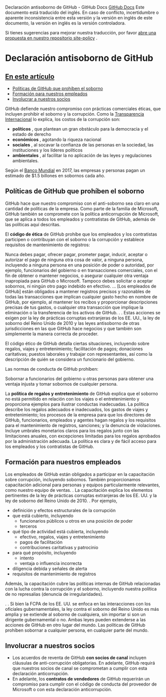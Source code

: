 Declaración antisoborno de GitHub - GitHub Docs
[GitHub Docs](/es)
Este documento está traducido del inglés. En caso de conflicto, incertidumbre o aparente inconsistencia entre esta versión y la versión en inglés de este documento, la versión en inglés es la versión controladora.

Si tienes sugerencias para mejorar nuestra traducción, por favor
[abre una propuesta en nuestro repositorio site-policy](https://github.com/github/site-policy/issues)
.

# Declaración antisoborno de GitHub

## [En este artículo](/github/site-policy/github-anti-bribery-statement#in-this-article)
- [Políticas de GitHub que prohíben el soborno](#github-policies-prohibiting-bribery)
- [Formación para nuestros empleados](#training-for-our-employees)
- [Involucrar a nuestros socios](#engaging-our-partners)

GitHub defiende nuestro compromiso con prácticas comerciales éticas, que incluyen prohibir el soborno y la corrupción. Como la
[Transparencia Internacional](https://www.transparency.org/what-is-corruption#costs-of-corruption)
lo explica, los costos de la corrupción son:

- **políticos**
, que plantean un gran obstáculo para la democracia y el estado de derecho
- **económicos**
, agotando la riqueza nacional
- **sociales**
, al socavar la confianza de las personas en la sociedad, las instituciones y los líderes políticos
- **ambientales**
, al facilitar la no aplicación de las leyes y regulaciones ambientales.

Según el
[Banco Mundial](https://www.worldbank.org/en/topic/governance/brief/anti-corruption)
en 2017, las empresas y personas pagan un estimado de $1.5 billones en sobornos cada año.

## Políticas de GitHub que prohíben el soborno

GitHub hace que nuestro compromiso con el anti-soborno sea claro en una cantidad de políticas de la empresa. Como parte de la familia de Microsoft, GitHub también se compromete con la política anticorrupción de Microsoft, que se aplica a todos los empleados y contratistas de GitHub, además de las políticas aquí descritas.

El
**código de ética**
de GitHub prohíbe que los empleados y los contratistas participen o contribuyan con el soborno o la corrupción y establece requisitos de mantenimiento de registros:

Nunca debes pagar, ofrecer pagar, prometer pagar, inducir, aceptar o autorizar el pago de ninguna otra cosa de valor, a ninguna persona, incluyendo a ninguna persona en una posición de poder o autoridad, por ejemplo, funcionarios del gobierno o en transacciones comerciales, con el fin de obtener o mantener negocios, o asegurar cualquier otra ventaja inapropiada para GitHub o Microsoft. Tampoco debes solicitar o aceptar sobornos, ni ningún otro pago indebido en efectivo. ... [Los empleados de GitHub] están obligados a mantener registros precisos y razonables de todas las transacciones que implican cualquier gasto hecho en nombre de GitHub, por ejemplo, al mantener los recibos y proporcionar descripciones precisas de tus gastos, o cualquier otra transacción que implique la eliminación o la transferencia de los activos de GitHub. . . Estas acciones se exigen por la ley de prácticas corruptas extranjeras de los EE. UU., la ley de soborno del Reino Unido de 2010 y las leyes antisoborno de otras jurisdicciones en las que GitHub hace negocios y que también son simplemente la manera correcta de proceder.

El código ético de GitHub detalla ciertas situaciones, incluyendo sobre regalos, viajes y entretenimiento; facilitación de pagos; donaciones caritativas; puestos laborales y trabajar con representantes, así como la descripción de quién se considera un funcionario del gobierno.

Las normas de conducta de GitHub prohíben:

Sobornar a funcionarios del gobierno u otras personas para obtener una ventaja injusta y tomar sobornos de cualquier persona.

La
**política de regalos y entretenimiento**
de GitHub explica que el soborno no está permitido en relación con los viajes o el entretenimiento y proporciona ejemplos para ilustrar conductas inadecuadas. La política describe los regalos adecuados e inadecuados, los gastos de viajes y entretenimiento; los procesos de la empresa para que los directores de GitHub, funcionarios, empleados y agentes hagan regalos y los requisitos para el mantenimiento de registros, sanciones; y la denuncia de violaciones. Incluye umbrales monetarios claros para los regalos junto con las limitaciones anuales, con excepciones limitadas para los regalos aprobados por la administración adecuada. La política es clara y de fácil acceso para los empleados y los contratistas de GitHub.

## Formación para nuestros empleados

Los empleados de GitHub están obligados a participar en la capacitación sobre corrupción, incluyendo sobornos. También proporcionamos capacitación adicional para personas y equipos particularmente relevantes, como nuestro equipo de ventas. . La capacitación explica los elementos pertinentes de la ley de prácticas corruptas extranjeras de los EE. UU. y la ley de soborno del Reino Unido de 2010. . Por ejemplo,

- definición y efectos estructurales de la corrupción
- que está cubierto, incluyendo
	- funcionarios públicos u otros en una posición de poder
	- terceros
- qué tipo de actividad está cubierta, incluyendo
	- efectivo, regalos, viajes y entretenimiento
	- pagos de facilitación
	- contribuciones caritativas y patrocinio
- para qué propósito, incluyendo
	- intento
	- ventaja o influencia incorrecta
- diligencia debida y señales de alerta
- requisitos de mantenimiento de registros

Además, la capacitación cubre las políticas internas de GitHub relacionadas con la lucha contra la corrupción y el soborno, incluyendo nuestra política de no represalias (denuncia de irregularidades).

. . Si bien la FCPA de los EE. UU. se enfoca en las interacciones con los oficiales gubernamentales, la ley contra el soborno del Reino Unido es más amplia y se extiende al soborno de cualquiera, sin importar si son un dirigente gubernamental o no. Ambas leyes pueden extenderse a las acciones de GitHub en otro lugar del mundo. Las políticas de GitHub prohíben sobornar a cualquier persona, en cualquier parte del mundo.

## Involucrar a nuestros socios
- Los acuerdos de reventa de GitHub
**con socios de canal**
incluyen cláusulas de anti-corrupción obligatorias. En adelante, GitHub requirá que nuestros socios de canal se comprometan a cumplir con esta declaración anticorrupción.
- En adelante, los
**contratos de vendedores**
de GitHub requerirán un compromiso para cumplir con el código de conducta del proveedor de Microsoft o con esta declaración anticorrupción.
